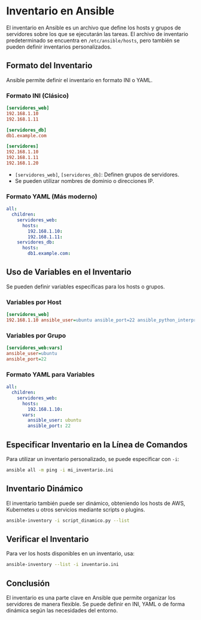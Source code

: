 # Inventario en Ansible

El inventario en Ansible es un archivo que define los hosts y grupos de servidores sobre los que se ejecutarán las tareas. El archivo de inventario predeterminado se encuentra en `/etc/ansible/hosts`, pero también se pueden definir inventarios personalizados.

## Formato del Inventario
Ansible permite definir el inventario en formato INI o YAML.

### Formato INI (Clásico)
```ini
[servidores_web]
192.168.1.10
192.168.1.11

[servidores_db]
db1.example.com

[servidores]
192.168.1.10
192.168.1.11
192.168.1.20
```
- `[servidores_web]`, `[servidores_db]`: Definen grupos de servidores.
- Se pueden utilizar nombres de dominio o direcciones IP.

### Formato YAML (Más moderno)
```yaml
all:
  children:
    servidores_web:
      hosts:
        192.168.1.10:
        192.168.1.11:
    servidores_db:
      hosts:
        db1.example.com:
```

## Uso de Variables en el Inventario
Se pueden definir variables específicas para los hosts o grupos.

### Variables por Host
```ini
[servidores_web]
192.168.1.10 ansible_user=ubuntu ansible_port=22 ansible_python_interpreter=/usr/bin/python3
```

### Variables por Grupo
```ini
[servidores_web:vars]
ansible_user=ubuntu
ansible_port=22
```

### Formato YAML para Variables
```yaml
all:
  children:
    servidores_web:
      hosts:
        192.168.1.10:
      vars:
        ansible_user: ubuntu
        ansible_port: 22
```

## Especificar Inventario en la Línea de Comandos
Para utilizar un inventario personalizado, se puede especificar con `-i`:
```bash
ansible all -m ping -i mi_inventario.ini
```

## Inventario Dinámico
El inventario también puede ser dinámico, obteniendo los hosts de AWS, Kubernetes u otros servicios mediante scripts o plugins.
```bash
ansible-inventory -i script_dinamico.py --list
```

## Verificar el Inventario
Para ver los hosts disponibles en un inventario, usa:
```bash
ansible-inventory --list -i inventario.ini
```

## Conclusión
El inventario es una parte clave en Ansible que permite organizar los servidores de manera flexible. Se puede definir en INI, YAML o de forma dinámica según las necesidades del entorno.
